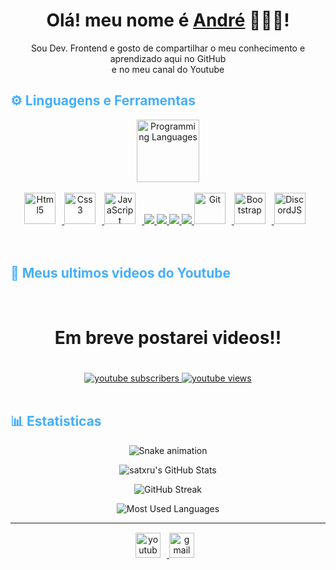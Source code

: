 <h1 align="center">
    Olá! meu nome é
    <a href="https://www.linkedin.com/in/euandresimoes/"> André</a> 👨🏻‍💻!
  </h1>
  
  <p align="center">
    Sou Dev. Frontend e gosto de compartilhar o meu conhecimento e aprendizado aqui no GitHub <br> e no meu canal do Youtube
    <br>
<!-- Languages and Tools -->

<h2 style="color: #44AEFB">⚙️ Linguagens e Ferramentas</h2>
<div align="center" style="display:block;">
    <img width="100px" alt="Programming Languages" src="https://user-images.githubusercontent.com/78341798/194531121-47b0119a-ce00-439d-b586-125f86acb098.png"/> 
</div>
<br>   
<!-- Icons Resources -->
<!-- https://devicon.dev/ -->
<!-- https://cdn.jsdelivr.net/npm/simple-icons@v3/icons/ -->
<div align="center">
  
  <a href="https://developer.mozilla.org/pt-BR/docs/Web/html" target="_blank" rel="noreferrer">
      <img  alt="Html5" height="50px" style="padding-right:10px;" src="https://cdn.jsdelivr.net/gh/devicons/devicon/icons/html5/html5-original.svg"/>
  </a>
  <a href="https://developer.mozilla.org/pt-BR/docs/Web/CSS" target="_blank" rel="noreferrer">
      <img  alt="Css3" height="50px" style="padding-right:10px;" src="https://cdn.jsdelivr.net/gh/devicons/devicon/icons/css3/css3-original.svg"/>
  </a>
  <a href="https://developer.mozilla.org/en-US/docs/Web/JavaScript" target="_blank" rel="noreferrer">
      <img  alt="JavaScript" height="50px" style="padding-right:10px;" src="https://cdn.jsdelivr.net/gh/devicons/devicon/icons/javascript/javascript-plain.svg"/>
  </a>
  <a href="https://www.typescriptlang.org/" target="_blank" rel="noreferrer">
      <img src="https://cdn.jsdelivr.net/gh/devicons/devicon/icons/typescript/typescript-original.svg" />
  </a>
  <a href="https://react.dev/" target="_blank" rel="noreferrer">
      <img src="https://cdn.jsdelivr.net/gh/devicons/devicon/icons/react/react-original.svg" />
  </a>
  <a href="https://angular.io/" target="_blank" rel="noreferrer"> 
      <img src="https://cdn.jsdelivr.net/gh/devicons/devicon/icons/angularjs/angularjs-original.svg" />       
  </a>
  <a href="https://vuejs.org/" target="_blank" rel="noreferrer">
      <img src="https://cdn.jsdelivr.net/gh/devicons/devicon/icons/vuejs/vuejs-original.svg" />
  </a>
  <a href="https://git-scm.com/" target="_blank" rel="noreferrer">
      <img  alt="Git" height="50px" style="padding-right:10px;" src="https://cdn.jsdelivr.net/gh/devicons/devicon/icons/git/git-original.svg"/>
  </a>
  <a href="https://getbootstrap.com/" target="_blank" rel="noreferrer">
      <img  alt="Bootstrap" height="50px" style="padding-right:10px;" src="https://cdn.jsdelivr.net/gh/devicons/devicon/icons/bootstrap/bootstrap-original.svg"/>
  </a>
  <a href="https://developer.mozilla.org/pt-BR/docs/Web/discordjs" target="_blank" rel="noreferrer">
      <img  alt="DiscordJS" height="50px" style="padding-right:10px;" src="https://cdn.jsdelivr.net/gh/devicons/devicon/icons/discordjs/discordjs-original.svg"/>
  </a>
</div>
<br>
<br>

<!-- Latest YouTube Videos -->

<h2 style="color: #44AEFB">🎦 Meus ultimos videos do Youtube</h2>
<br />

<!-- Resource/Reference: https://github.com/DenverCoder1/github-readme-youtube-cards -->
<div class="youtube videos cards" align="center">

<!-- BEGIN YOUTUBE-CARDS -->
<h1>Em breve postarei videos!!<h1>
<!-- END YOUTUBE-CARDS -->
</div>

<!-- Begin Youtube Buttons -->
<!-- Resource/Reference:  https://github.com/DenverCoder1/custom-icon-badges -->
<div class="youtube buttons" align="center">
    <a href="https://www.youtube.com/channel/UC-n7GUD6a2c-UFAjZUAYDZQ"  target="_blank">
        <img alt="youtube subscribers" src="https://custom-icon-badges.demolab.com/youtube/channel/subscribers/UC-n7GUD6a2c-UFAjZUAYDZQ?color=%23E05D44&label=SUBSCRIBE&logo=video&logoColor=white&style=for-the-badge&labelColor=CE4630"/>
    </a> 
    <a href="https://www.youtube.com/channel/UC-n7GUD6a2c-UFAjZUAYDZQ"  target="_blank">
        <img alt="youtube views" src="https://custom-icon-badges.demolab.com/youtube/channel/views/UC-n7GUD6a2c-UFAjZUAYDZQ?color=%23E05D44&logo=eye&logoColor=white&style=for-the-badge&labelColor=CE4630"/>
    </a> 
</div>
<br>
<!-- End Youtube Buttons -->

<!-- Statistics -->

<h2 style="color: #44AEFB">📊 Estatisticas</h2>

<div align="center">

  ![Snake animation](https://github.com/danielbped/danielbped/blob/output/github-contribution-grid-snake.svg)
  
</div>

<!-- Begin Stats Cards -->
<!-- Resources:  -->
<!-- Github & Languages Stats: https://github.com/anuraghazra/github-readme-stats --> 
<!-- Streak Stats: https://github.com/denvercoder1/github-readme-streak-stats -->
<!-- Change the value after ?username= to your GitHub username. -->
<div class="stats" align="center">

![satxru's GitHub Stats](https://github-readme-stats.vercel.app/api?username=satxru&hide=stars&count_private=true&show_icons=true&theme=algolia&border_radius=20)

![GitHub Streak](https://streak-stats.demolab.com?user=satxru&count_private=true&theme=algolia&border_radius=20)

<!-- ![Most Used Languages](https://github-readme-stats.vercel.app/api/top-langs/?username=KhaledBadranDev&show_icons=true&theme=algolia&border_radius=20) -->
    
<!-- compact programming languages layout -->
![Most Used Languages](https://github-readme-stats.vercel.app/api/top-langs/?username=satxru&layout=compact&show_icons=true&theme=algolia&border_radius=20)
</div>
<!--  End Stats Cards -->

---
<!-- Begin Footer -->
<!-- Icons Resources -->
<!-- https://devicon.dev/ -->
<div class="footer" align="center" style="margin:15px;">
    <a href="https://www.youtube.com/channel/UC-n7GUD6a2c-UFAjZUAYDZQ" target="_blank">
        <img  style="margin:0 10px 10px 0;" src="https://user-images.githubusercontent.com/78341798/194531650-698ef1b1-9cbd-4b4f-96ef-5a2ec4b5d7e6.svg" alt="youtube" width="40px"/>
    <a href="mailto:andre.simoesdutra23@gmail.com" target="_blank">
        <img style="margin:0 10px 10px 0;" src="https://user-images.githubusercontent.com/78341798/194531383-ddb2b774-5bb9-491c-b601-4a4a7d9792fb.svg" alt="gmail" width="40px"/>
    </a>
</div>
<!-- End Footer -->

<!-- 
🔗 Links 🔗
- My Github Portfolio Page:
https://github.com/ProgrammingGym
- My Github README Code:
https://raw.githubusercontent.com/Pro...
- Youtube Cards:
https://github.com/DenverCoder1/githu...
- Youtube Buttons / Badges :
https://github.com/DenverCoder1/custo...
- Github & Languages Stats Cards:
https://github.com/anuraghazra/github...
- Streak Stats Card:
https://github.com/denvercoder1/githu...
- README Web App Generator 1:
https://rahuldkjain.github.io/gh-prof...
- README Web App Generator 2:
https://arturssmirnovs.github.io/gith...
- SVG Icons Resource1:
https://devicon.dev/
- SVG Icons Resource2:
https://cdn.jsdelivr.net/npm/simple-i...
- SVG Icons Resource3:
https://www.svgrepo.com/
-->

